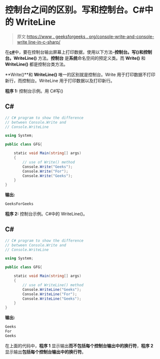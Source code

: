# 控制台之间的区别。写和控制台。C#中的 WriteLine

> 原文:[https://www . geeksforgeeks . org/console-write-and-console-write line-in-c-sharp/](https://www.geeksforgeeks.org/difference-between-console-write-and-console-writeline-in-c-sharp/)

在[**c#**](https://www.geeksforgeeks.org/csharp-programming-language/)中，要在控制台输出屏幕上打印数据，使用以下方法–**控制台。写()**和**控制台。WriteLine()** 方法。**控制台** 是**系统**命名空间的预定义类。而 **Write()** 和 **WriteLine()** 都是控制台类方法。

**Write()**和 **WriteLine()** 唯一的区别就是控制台。Write 用于打印数据不打印新行，而控制台。WriteLine 用于打印数据以及打印新行。

**程序 1:** 控制台示例。用 C#写()

## C#

```cs
// C# program to show the difference
// between Console.Write and 
// Console.WriteLine

using System;

public class GFG{

    static void Main(string[] args)
    {
        // use of Write() method
        Console.Write("Geeks");
        Console.Write("For");
        Console.Write("Geeks");
    }
}
```

**输出:**

```cs
GeeksForGeeks

```

**程序 2:** 控制台示例。C#中的 WriteLine()。

## C#

```cs
// C# program to show the difference
// between Console.Write and 
// Console.WriteLine

using System;

public class GFG{

    static void Main(string[] args)
    {
        // use of WriteLine() method
        Console.WriteLine("Geeks");
        Console.WriteLine("For");
        Console.WriteLine("Geeks");
    }
}
```

**输出:**

```cs
Geeks
For
Geeks

```

在上面的代码中，**程序 1** 显示输出**而不包括每个控制台输出中的换行符**，**程序 2** 显示输出**包括每个控制台输出中的换行符**。